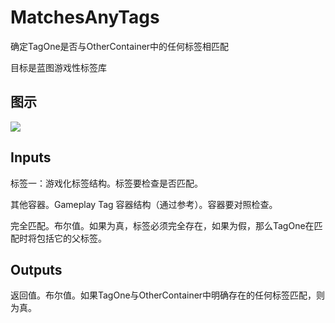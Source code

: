 # MatchesAnyTags

确定TagOne是否与OtherContainer中的任何标签相匹配

目标是蓝图游戏性标签库

## 图示

![]($-20221218-19094811.png)

## Inputs

标签一：游戏化标签结构。标签要检查是否匹配。

其他容器。Gameplay Tag 容器结构（通过参考）。容器要对照检查。

完全匹配。布尔值。如果为真，标签必须完全存在，如果为假，那么TagOne在匹配时将包括它的父标签。  

## Outputs

返回值。布尔值。如果TagOne与OtherContainer中明确存在的任何标签匹配，则为真。

